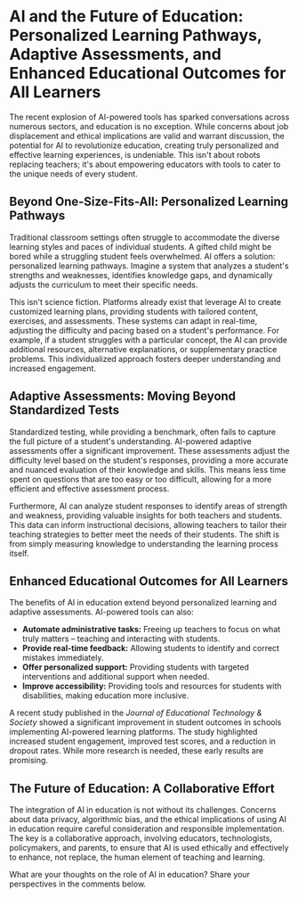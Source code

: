 # AI and the Future of Education: Personalized Learning Pathways, Adaptive Assessments, and Enhanced Educational Outcomes for All Learners

The recent explosion of AI-powered tools has sparked conversations across numerous sectors, and education is no exception.  While concerns about job displacement and ethical implications are valid and warrant discussion, the potential for AI to revolutionize education, creating truly personalized and effective learning experiences, is undeniable.  This isn't about robots replacing teachers; it's about empowering educators with tools to cater to the unique needs of every student.

## Beyond One-Size-Fits-All: Personalized Learning Pathways

Traditional classroom settings often struggle to accommodate the diverse learning styles and paces of individual students.  A gifted child might be bored while a struggling student feels overwhelmed. AI offers a solution: personalized learning pathways.  Imagine a system that analyzes a student's strengths and weaknesses, identifies knowledge gaps, and dynamically adjusts the curriculum to meet their specific needs.

This isn't science fiction. Platforms already exist that leverage AI to create customized learning plans, providing students with tailored content, exercises, and assessments.  These systems can adapt in real-time, adjusting the difficulty and pacing based on a student's performance.  For example, if a student struggles with a particular concept, the AI can provide additional resources, alternative explanations, or supplementary practice problems.  This individualized approach fosters deeper understanding and increased engagement.

## Adaptive Assessments: Moving Beyond Standardized Tests

Standardized testing, while providing a benchmark, often fails to capture the full picture of a student's understanding.  AI-powered adaptive assessments offer a significant improvement. These assessments adjust the difficulty level based on the student's responses, providing a more accurate and nuanced evaluation of their knowledge and skills.  This means less time spent on questions that are too easy or too difficult, allowing for a more efficient and effective assessment process.

Furthermore, AI can analyze student responses to identify areas of strength and weakness, providing valuable insights for both teachers and students. This data can inform instructional decisions, allowing teachers to tailor their teaching strategies to better meet the needs of their students.  The shift is from simply measuring knowledge to understanding the learning process itself.

## Enhanced Educational Outcomes for All Learners

The benefits of AI in education extend beyond personalized learning and adaptive assessments. AI-powered tools can also:

* **Automate administrative tasks:**  Freeing up teachers to focus on what truly matters – teaching and interacting with students.
* **Provide real-time feedback:**  Allowing students to identify and correct mistakes immediately.
* **Offer personalized support:**  Providing students with targeted interventions and additional support when needed.
* **Improve accessibility:**  Providing tools and resources for students with disabilities, making education more inclusive.

A recent study published in the *Journal of Educational Technology & Society* showed a significant improvement in student outcomes in schools implementing AI-powered learning platforms.  The study highlighted increased student engagement, improved test scores, and a reduction in dropout rates.  While more research is needed, these early results are promising.


## The Future of Education: A Collaborative Effort

The integration of AI in education is not without its challenges.  Concerns about data privacy, algorithmic bias, and the ethical implications of using AI in education require careful consideration and responsible implementation.  The key is a collaborative approach, involving educators, technologists, policymakers, and parents, to ensure that AI is used ethically and effectively to enhance, not replace, the human element of teaching and learning.

What are your thoughts on the role of AI in education? Share your perspectives in the comments below.
